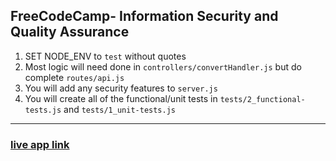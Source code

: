 **FreeCodeCamp**- Information Security and Quality Assurance
------

1) SET NODE_ENV to `test` without quotes
2) Most logic will need done in `controllers/convertHandler.js` but do complete `routes/api.js`
3) You will add any security features to `server.js`
4) You will create all of the functional/unit tests in `tests/2_functional-tests.js` and `tests/1_unit-tests.js`

----
### [live app link](https://swanky-trade.glitch.me/)

